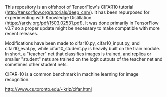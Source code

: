 This repository is an offshoot of TensorFlow's CIFAR10 tutorial (http://tensorflow.org/tutorials/deep_cnn/). It has been repurposed for experimenting with Knowledge Distillation (https://arxiv.org/pdf/1503.02531.pdf). It was done primarily in TensorFlow v0.7 so a proper update might be necessary to make compatible with more recent releases.

Modifications have been made to cifar10.py, cifar10_input.py, and cifar10_eval.py, while cifar10_student.py is heavily built on the train module. In short, a "teacher" net that classifies images is trained, and replica or smaller "student" nets are trained on the logit outputs of the teacher net and sometimes other student nets.

CIFAR-10 is a common benchmark in machine learning for image recognition.

http://www.cs.toronto.edu/~kriz/cifar.html